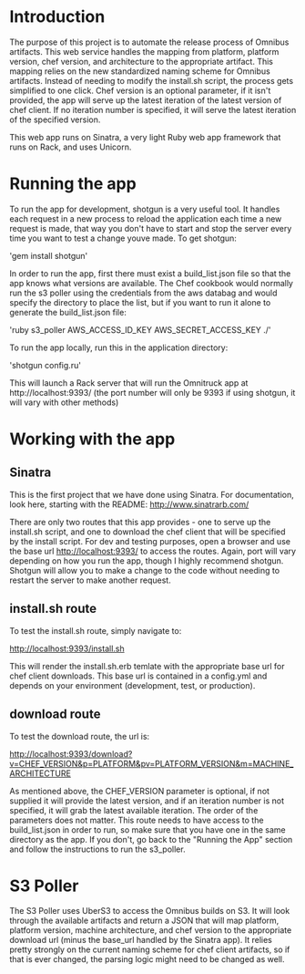 # Introduction

The purpose of this project is to automate the release process of Omnibus artifacts.
This web service handles the mapping from platform, platform version, chef version,
and architecture to the appropriate artifact. This mapping relies on the new
standardized naming scheme for Omnibus artifacts. Instead of needing to modify
the install.sh script, the process gets simplified to one click. Chef version is
an optional parameter, if it isn't provided, the app will serve up the latest
iteration of the latest version of chef client. If no iteration number is specified,
it will serve the latest iteration of the specified version.

This web app runs on Sinatra, a very light Ruby web app framework that runs on Rack,
and uses Unicorn.

# Running the app

To run the app for development, shotgun is a very useful tool. It handles each request
in a new process to reload the application each time a new request is made, that way you
don't have to start and stop the server every time you want to test a change youve made.
To get shotgun:

   'gem install shotgun'

In order to run the app, first there must exist a build_list.json file so that the app
knows what versions are available. The Chef cookbook would normally run the s3 poller
using the credentials from the aws databag and would specify the directory to place the
list, but if you want to run it alone to generate the build_list.json file:

   'ruby s3_poller AWS_ACCESS_ID_KEY AWS_SECRET_ACCESS_KEY ./'

To run the app locally, run this in the application directory:

   'shotgun config.ru'

This will launch a Rack server that will run the Omnitruck app at http://localhost:9393/
(the port number will only be 9393 if using shotgun, it will vary with other methods)

# Working with the app

## Sinatra

This is the first project that we have done using Sinatra. For documentation, look here,
starting with the README: <http://www.sinatrarb.com/>

There are only two routes that this app provides - one to serve up the install.sh script,
and one to download the chef client that will be specified by the install script. For
dev and testing purposes, open a browser and use the base url <http://localhost:9393/>
to access the routes. Again, port will vary depending on how you run the app, though I
highly recommend shotgun. Shotgun will allow you to make a change to the code without
needing to restart the server to make another request.

## install.sh route

To test the install.sh route, simply navigate to:

<http://localhost:9393/install.sh>

This will render the install.sh.erb temlate with the appropriate base url for chef
client downloads. This base url is contained in a config.yml and depends on your
environment (development, test, or production).

## download route

To test the download route, the url is:

   <http://localhost:9393/download?v=CHEF_VERSION&p=PLATFORM&pv=PLATFORM_VERSION&m=MACHINE_ARCHITECTURE>

As mentioned above, the CHEF_VERSION parameter is optional, if not supplied it will
provide the latest version, and if an iteration number is not specified, it will grab
the latest available iteration. The order of the parameters does not matter. This
route needs to have access to the build_list.json in order to run, so make sure that
you have one in the same directory as the app. If you don't, go back to the "Running
the App" section and follow the instructions to run the s3_poller.

# S3 Poller

The S3 Poller uses UberS3 to access the Omnibus builds on S3. It will look through
the available artifacts and return a JSON that will map platform, platform version,
machine architecture, and chef version to the appropriate download url (minus the
base_url handled by the Sinatra app).  It relies pretty strongly on the current
naming scheme for chef client artifacts, so if that is ever changed, the parsing
logic might need to be changed as well.
